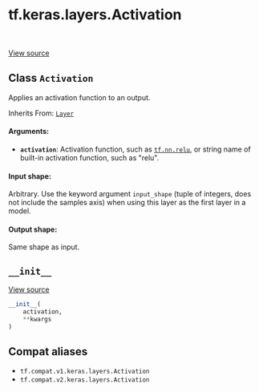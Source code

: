<div itemscope itemtype="http://developers.google.com/ReferenceObject">
<meta itemprop="name" content="tf.keras.layers.Activation" />
<meta itemprop="path" content="Stable" />
<meta itemprop="property" content="__init__"/>
</div>

# tf.keras.layers.Activation

<!-- Insert buttons and diff -->

<table class="tfo-notebook-buttons tfo-api" align="left">
</table>

<a target="_blank" href="/code/stable/tensorflow/python/keras/layers/core.py">View source</a>



## Class `Activation`

Applies an activation function to an output.

Inherits From: [`Layer`](../../../tf/keras/layers/Layer.md)

<!-- Placeholder for "Used in" -->


#### Arguments:


* <b>`activation`</b>: Activation function, such as <a href="../../../tf/nn/relu.md"><code>tf.nn.relu</code></a>, or string name of
  built-in activation function, such as "relu".


#### Input shape:

Arbitrary. Use the keyword argument `input_shape`
(tuple of integers, does not include the samples axis)
when using this layer as the first layer in a model.



#### Output shape:

Same shape as input.


<h2 id="__init__"><code>__init__</code></h2>

<a target="_blank" href="/code/stable/tensorflow/python/keras/layers/core.py">View source</a>

``` python
__init__(
    activation,
    **kwargs
)
```








## Compat aliases

* `tf.compat.v1.keras.layers.Activation`
* `tf.compat.v2.keras.layers.Activation`


